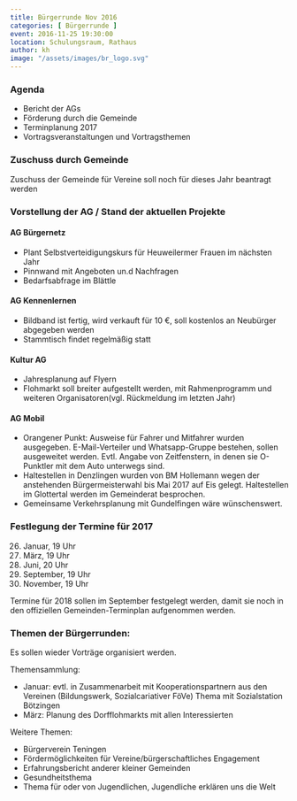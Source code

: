 ```yaml
---
title: Bürgerrunde Nov 2016
categories: [ Bürgerrunde ]
event: 2016-11-25 19:30:00
location: Schulungsraum, Rathaus
author: kh
image: "/assets/images/br_logo.svg"
---
```


### Agenda

* Bericht der AGs
* Förderung durch die Gemeinde
* Terminplanung 2017
* Vortragsveranstaltungen und Vortragsthemen

### Zuschuss durch Gemeinde

Zuschuss der Gemeinde für Vereine soll noch für dieses Jahr beantragt werden

### Vorstellung der AG / Stand der aktuellen Projekte

#### AG Bürgernetz

* Plant Selbstverteidigungskurs für Heuweilermer Frauen im nächsten Jahr
* Pinnwand mit Angeboten un.d Nachfragen
* Bedarfsabfrage im Blättle

#### AG Kennenlernen

* Bildband ist fertig, wird verkauft für 10 €, soll kostenlos an Neubürger abgegeben werden
* Stammtisch findet regelmäßig statt

#### Kultur AG

* Jahresplanung auf Flyern
* Flohmarkt soll breiter aufgestellt werden, mit Rahmenprogramm und weiteren Organisatoren(vgl. Rückmeldung im letzten Jahr)

#### AG Mobil

* Orangener Punkt: Ausweise für Fahrer und Mitfahrer wurden ausgegeben. E-Mail-Verteiler und Whatsapp-Gruppe bestehen, sollen ausgeweitet werden. Evtl. Angabe von Zeitfenstern, in denen sie O-Punktler mit dem Auto unterwegs sind.
* Haltestellen in Denzlingen wurden von BM Hollemann wegen der anstehenden Bürgermeisterwahl bis Mai 2017 auf Eis gelegt. Haltestellen im Glottertal werden im Gemeinderat besprochen.
* Gemeinsame Verkehrsplanung mit Gundelfingen wäre wünschenswert.

### Festlegung der Termine für 2017

26. Januar, 19 Uhr  
30. März, 19 Uhr  
29. Juni, 20 Uhr  
28. September, 19 Uhr  
30. November, 19 Uhr  

Termine für 2018 sollen im September festgelegt werden, damit sie noch in den offiziellen Gemeinden-Terminplan aufgenommen werden.

### Themen der Bürgerrunden:

Es sollen wieder Vorträge organisiert werden.

Themensammlung:

* Januar: evtl. in Zusammenarbeit mit Kooperationspartnern aus den Vereinen (Bildungswerk, Sozialcariativer FöVe) Thema mit Sozialstation Bötzingen
* März: Planung des Dorfflohmarkts mit allen Interessierten

Weitere Themen:

* Bürgerverein Teningen
* Fördermöglichkeiten für Vereine/bürgerschaftliches Engagement
* Erfahrungsbericht anderer kleiner Gemeinden
* Gesundheitsthema
* Thema für oder von Jugendlichen, Jugendliche erklären uns die Welt
